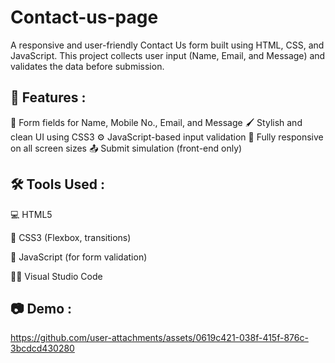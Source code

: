 # Contact-us-page
A responsive and user-friendly Contact Us form built using HTML, CSS, and JavaScript. This project collects user input (Name, Email, and Message) and validates the data before submission.

## 🚀 Features :

📝 Form fields for Name, Mobile No., Email, and Message
🖌️ Stylish and clean UI using CSS3
⚙️ JavaScript-based input validation
📱 Fully responsive on all screen sizes
📤 Submit simulation (front-end only)

## 🛠️ Tools Used :

💻 HTML5

🎨 CSS3 (Flexbox, transitions)

🧠 JavaScript (for form validation)

🧑‍💻 Visual Studio Code

## 📷 Demo :


https://github.com/user-attachments/assets/0619c421-038f-415f-876c-3bcdcd430280

